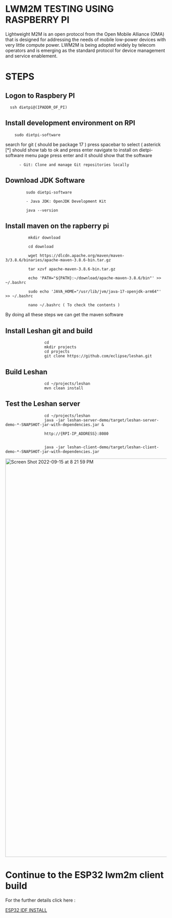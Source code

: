 # LWM2M TESTING USING RASPBERRY PI 

Lightweight M2M is an open protocol from the Open Mobile Alliance (OMA) that is designed for addressing the needs of mobile low-power devices with very little compute power. LWM2M is being adopted widely by telecom operators and is emerging as the standard protocol for device management and service enablement.

# STEPS

## Logon to Raspbery PI

      ssh dietpi@(IPADDR_OF_PI)
      
## Install development environment on RPI

        sudo dietpi-software
        
search for git ( should be package 17 )
press spacebar to select ( asterick [*] should show
tab to ok and press enter
navigate to install on dietpi-software menu page
press enter and it should show that the software

          - Git: Clone and manage Git repositories locally

## Download JDK Software

             sudo dietpi-software
             
             - Java JDK: OpenJDK Development Kit
             
             java --version
 
 
 ## Install maven on the rapberry pi
 
 
              mkdir download
              
              cd download
              
              wget https://dlcdn.apache.org/maven/maven-3/3.8.6/binaries/apache-maven-3.8.6-bin.tar.gz
              
              tar xzvf apache-maven-3.8.6-bin.tar.gz
              
              echo 'PATH="${PATH}:~/download/apache-maven-3.8.6/bin"' >>  ~/.bashrc
              
              sudo echo 'JAVA_HOME="/usr/lib/jvm/java-17-openjdk-arm64"' >> ~/.bashrc
              
              nano ~/.bashrc ( To check the contents )
              
              
 By doing all these steps we can get the maven software 
 
 ## Install Leshan git and build 
 
                     cd
                     mkdir projects
                     cd projects
                     git clone https://github.com/eclipse/leshan.git
                     
 
 ## Build Leshan 
 
                     cd ~/projects/leshan
                     mvn clean install
 
 ## Test the Leshan server 
     
                     cd ~/projects/leshan
                     java -jar leshan-server-demo/target/leshan-server-demo-*-SNAPSHOT-jar-with-dependencies.jar &
                     
                     http://{RPI-IP_ADDRESS}:8080
                     
                     
                     java -jar leshan-client-demo/target/leshan-client-demo-*-SNAPSHOT-jar-with-dependencies.jar
                     



<img width="1242" alt="Screen Shot 2022-09-15 at 8 21 59 PM" src="https://user-images.githubusercontent.com/107719838/192051016-cda2ade9-78f2-47c7-8c6e-cf06b8c42b25.png">





# Continue to the ESP32 lwm2m client build

For the further details click here : 

[ESP32 IDF INSTALL ](https://github.com/mudith2497/VU_FALL22_IOT_CLASS/tree/main/RPI_ESP_IDF_tutorial#readme)








              
              
              
              
              
              
              
              
